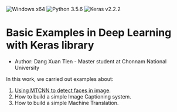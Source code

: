 ![Windows x64](https://img.shields.io/badge/Windows-x64-green.svg)
![Python 3.5.6](https://img.shields.io/badge/Python-3.5.6-red.svg)
![Keras v2.2.2](https://img.shields.io/badge/Keras-2.2.2-yellow.svg)

# Basic Examples in Deep Learning with Keras library

* Author: Dang Xuan Tien - Master student at Chonnam National University

In this work, we carried out examples about:
1. [Using MTCNN to detect faces in image](https://github.com/dxtien163/Examples_in_DL/blob/master/Face_Detection/Face_Detection_wMTCNN.ipynb).
2. How to build a simple Image Captioning system.
3. How to build a simple Machine Translation.

